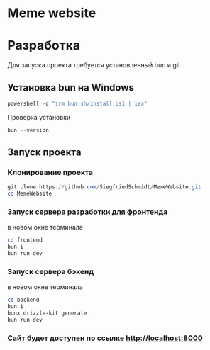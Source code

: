 # Meme website

# Разработка
Для запуска проекта требуется установленный bun и git 

## Установка bun на Windows
```powershell
powershell -c "irm bun.sh/install.ps1 | iex"
```
Проверка установки
```powershell
bun --version
```

## Запуск проекта 
### Клонирование проекта
```powershell
git clone https://github.com/SiegfriedSchmidt/MemeWebsite.git
cd MemeWebsite
```

### Запуск сервера разработки для фронтенда
в новом окне терминала
```powershell
cd frontend
bun i
bun run dev
```

### Запуск сервера бэкенд
в новом окне терминала
```powershell
cd backend
bun i
bunx drizzle-kit generate
bun run dev
```

### Сайт будет доступен по ссылке [http://localhost:8000](http://localhost:8000)

